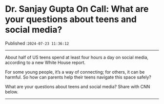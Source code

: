 # Dr. Sanjay Gupta On Call: What are your questions about teens and social media?

Published :`2024-07-23 11:36:12`

---

About half of US teens spend at least four hours a day on social media, according to a new White House report.

For some young people, it’s a way of connecting; for others, it can be harmful. So how can parents help their teens navigate this space safely?

What are your questions about teens and social media? Share with CNN below.

---

